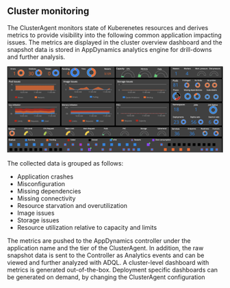 ## Cluster monitoring

The ClusterAgent monitors state of Kuberenetes resources and derives metrics to provide visibility into the following common application impacting issues. The metrics are displayed in the cluster overview dashboard and the snapshot data is stored in AppDynamics analytics engine for drill-downs and further analysis.

![Cluster Overview Dashboard](https://github.com/Appdynamics/cluster-agent/blob/master/docs/assets/cluster-dashboard.png)

The collected data is grouped as follows:

* Application crashes
* Misconfiguration
* Missing dependencies
* Missing connectivity
* Resource starvation and overutilization
* Image issues
* Storage issues
* Resource utilization relative to capacity and limits

The metrics are pushed to the AppDynamics controller under the application name and the tier of the ClusterAgent. In addition, the raw snapshot data is sent to the Controller as Analytics events and can be viewed and further analyzed with ADQL.
A cluster-level dashboard with metrics is generated out-of-the-box. Deployment specific dashboards can be generated on demand, by changing the ClusterAgent configuration
